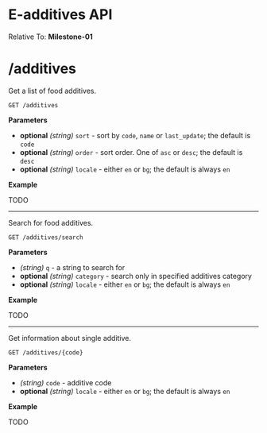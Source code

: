 E-additives API
==================

Relative To: **Milestone-01**

# /additives

Get a list of food additives.

    GET /additives

**Parameters**

  * __optional__ _(string)_ `sort` - sort by `code`, `name` or `last_update`; the default is `code`
  * __optional__ _(string)_ `order` - sort order. One of `asc` or `desc`; the default is `desc`
  * __optional__ _(string)_ `locale` - either `en` or `bg`; the default is always `en`

**Example**

TODO

---
Search for food additives. 

    GET /additives/search
    
**Parameters**

  * _(string)_ `q` - a string to search for
  * __optional__ _(string)_ `category` - search only in specified additives category
  * __optional__ _(string)_ `locale` - either `en` or `bg`; the default is always `en`

**Example**

TODO

---
Get information about single additive.

    GET /additives/{code}

**Parameters**

  * _(string)_ `code` - additive code
  * __optional__ _(string)_ `locale` - either `en` or `bg`; the default is always `en`

**Example**

TODO
